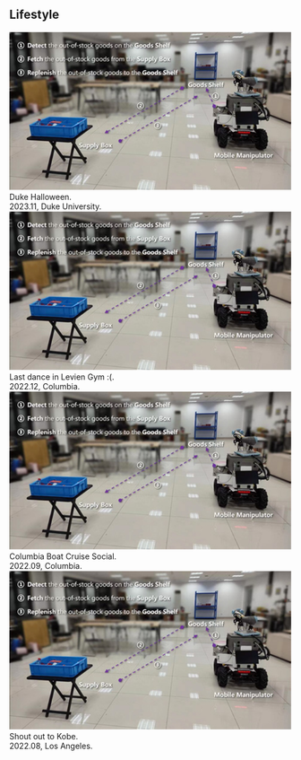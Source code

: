 ## Lifestyle

<div class="lifestyle-columns">

  <div class="lifestyle-col">
    <img class="lifestyle-img" src="assets/img/icma2.png" alt="" />
    <div class="caption_below">Duke Halloween.</div>
    <div class="caption_below_lifestyle">2023.11, Duke University.</div>
  </div>

  <div class="lifestyle-col">
    <img class="lifestyle-img" src="assets/img/icma2.png" alt="" />
    <div class="caption_below">Last dance in Levien Gym :(.</div>
    <div class="caption_below_lifestyle">2022.12, Columbia.</div>
  </div>

  <div class="lifestyle-col">
    <img class="lifestyle-img" src="assets/img/icma2.png" alt="" />
    <div class="caption_below">Columbia Boat Cruise Social.</div>
    <div class="caption_below_lifestyle">2022.09, Columbia.</div>
  </div>

  <div class="lifestyle-col">
    <img class="lifestyle-img" src="assets/img/icma2.png" alt="" />
    <div class="caption_below">Shout out to Kobe.</div>
    <div class="caption_below_lifestyle">2022.08, Los Angeles.</div>
  </div>
  
</div>
